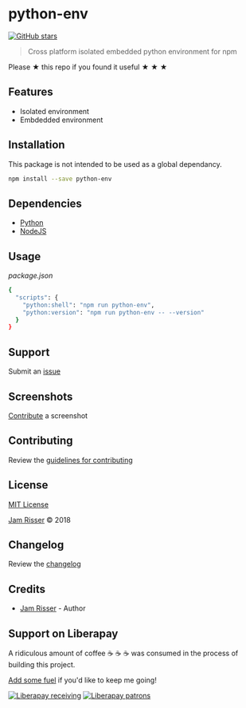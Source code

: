 # python-env

[![GitHub stars](https://img.shields.io/github/stars/codejamninja/python-env.svg?style=social&label=Stars)](https://github.com/codejamninja/python-env)

> Cross platform isolated embedded python environment for npm

Please ★ this repo if you found it useful ★ ★ ★


## Features

* Isolated environment
* Embdedded environment


## Installation

This package is not intended to be used as a global dependancy.

```sh
npm install --save python-env
```


## Dependencies

* [Python](https://python.org)
* [NodeJS](https://nodejs.org)


## Usage

_package.json_
```sh
{
  "scripts": {
    "python:shell": "npm run python-env",
    "python:version": "npm run python-env -- --version"
  }
}
```


## Support

Submit an [issue](https://github.com/codejamninja/python-env/issues/new)


## Screenshots

[Contribute](https://github.com/codejamninja/python-env/blob/master/CONTRIBUTING.md) a screenshot


## Contributing

Review the [guidelines for contributing](https://github.com/codejamninja/python-env/blob/master/CONTRIBUTING.md)


## License

[MIT License](https://github.com/codejamninja/python-env/blob/master/LICENSE)

[Jam Risser](https://codejam.ninja) © 2018


## Changelog

Review the [changelog](https://github.com/codejamninja/python-env/blob/master/CHANGELOG.md)


## Credits

* [Jam Risser](https://codejam.ninja) - Author


## Support on Liberapay

A ridiculous amount of coffee ☕ ☕ ☕ was consumed in the process of building this project.

[Add some fuel](https://liberapay.com/codejamninja/donate) if you'd like to keep me going!

[![Liberapay receiving](https://img.shields.io/liberapay/receives/codejamninja.svg?style=flat-square)](https://liberapay.com/codejamninja/donate)
[![Liberapay patrons](https://img.shields.io/liberapay/patrons/codejamninja.svg?style=flat-square)](https://liberapay.com/codejamninja/donate)
